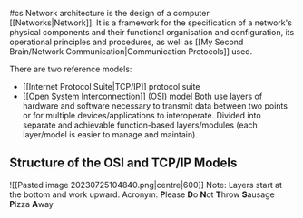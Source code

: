 #cs
Network architecture is the design of a computer [[Networks|Network]]. It is a framework for the specification of a network's physical components and their functional organisation and configuration, its operational principles and procedures, as well as [[My Second Brain/Network Communication|Communication Protocols]] used.

There are two reference models:
- [[Internet Protocol Suite|TCP/IP]] protocol suite
- [[Open System Interconnection]] (OSI) model
Both use layers of hardware and software necessary to transmit data between two points or for multiple devices/applications to interoperate. Divided into separate and achievable function-based layers/modules (each layer/model is easier to manage and maintain).

## Structure of the OSI and TCP/IP Models
![[Pasted image 20230725104840.png|centre|600]]
Note: Layers start at the bottom and work upward.
Acronym: **P**lease **D**o **N**ot **T**hrow **S**ausage **P**izza **A**way

